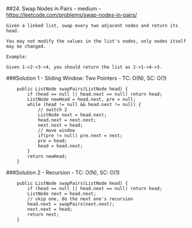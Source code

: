 ##24. Swap Nodes in Pairs - medium - https://leetcode.com/problems/swap-nodes-in-pairs/
```
Given a linked list, swap every two adjacent nodes and return its head.

You may not modify the values in the list's nodes, only nodes itself may be changed.

Example:

Given 1->2->3->4, you should return the list as 2->1->4->3.
```
###Solution 1 - Sliding Window: Two Pointers - TC: O(N), SC: O(1)
```
    public ListNode swapPairs(ListNode head) {
        if (head == null || head.next == null) return head;
        ListNode newHead = head.next, pre = null;
        while (head != null && head.next != null) {
            // switch 2
            ListNode next = head.next;
            head.next = next.next;
            next.next = head;
            // move window
            if(pre != null) pre.next = next;
            pre = head;
            head = head.next;
        }
        return newHead;
    }
```

###Solution 2 - Recursion - TC: O(N), SC: O(1)
```
    public ListNode swapPairs(ListNode head) {
        if (head == null || head.next == null) return head;
        ListNode next = head.next;
        // skip one, do the next one's recursion
        head.next = swapPairs(next.next);
        next.next = head;
        return next;
    }
```